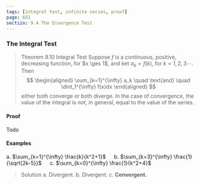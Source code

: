 ```yaml
---
tags: [integral test, infinite series, proof]
page: 651
sectiin: 9.4 The Divergence Test
---
```


### The Integral Test

>Theorem 9.10 Integral Test
Suppose $f$ is a continuous, positive, decreasing function, for $x \ges 1$, and ket $a_k = f(k)$, for $k=1, 2, 3 \cdots$. Then
$$
\begin{aligned}
\sum_{k=1}^{\infty} a_k \quad \text{and} \quad \dint_1^{\infty} f(x)dx
\end{aligned}
$$
either both converge or both diverge. In the case of convergence, the value of the integral is _not_, in general, equal to the value of the series.

#### Proof
Todo

#### Examples
a. $\sum_{k=1}^{\infty} \frac{k}{k^2+1}$ &emsp; b. $\sum_{k=3}^{\infty} \frac{1}{\sqrt{2k-5}}$ &emsp; c. $\sum_{k=0}^{\infty} \frac{1}{k^2+4}$
>Solution
a. Divergent.
b. Divergent.
c. **Convergent.**
